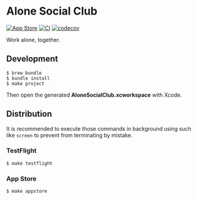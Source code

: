 # Alone Social Club

[![App Store](https://img.shields.io/itunes/v/1483344112.svg?label=app%20store)](https://itunes.apple.com/kr/app/alonesocialclub/id1483344112)
[![CI](https://github.com/alonesocialclub/ios/workflows/CI/badge.svg)](https://github.com/alonesocialclub/ios/actions)
[![codecov](https://codecov.io/gh/alonesocialclub/ios/branch/master/graph/badge.svg)](https://codecov.io/gh/alonesocialclub/ios)

Work alone, together.

## Development

```console
$ brew bundle
$ bundle install
$ make project
```

Then open the generated **AloneSocialClub.xcworkspace** with Xcode.

## Distribution

It is recommended to execute those commands in background using such like `screen` to prevent from terminating by mistake.

### TestFlight

```console
$ make testflight
```

### App Store

```console
$ make appstore
```
